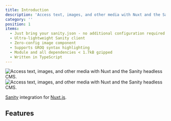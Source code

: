 ```yaml
---
title: Introduction
description: 'Access text, images, and other media with Nuxt and the Sanity headless CMS.'
category: ''
position: 1
items:
  - Just bring your sanity.json - no additional configuration required
  - Ultra-lightweight Sanity client
  - Zero-config image component
  - Supports GROQ syntax highlighting
  - Module and all dependencies < 1.7kB gzipped
  - Written in TypeScript
---
```


<img src="/preview.png" class="light-img" alt="Access text, images, and other media with Nuxt and the Sanity headless CMS."/>
<img src="/preview-dark.png" class="dark-img" alt="Access text, images, and other media with Nuxt and the Sanity headless CMS."/>

[Sanity](https://www.sanity.io/) integration for [Nuxt.js](https://nuxtjs.org).

## Features

<list :items="items"></list>
